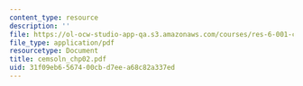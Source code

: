 ```yaml
---
content_type: resource
description: ''
file: https://ol-ocw-studio-app-qa.s3.amazonaws.com/courses/res-6-001-continuum-electromechanics-spring-2009/31f09eb6567400cbd7eea68c82a337ed_cemsoln_chp02.pdf
file_type: application/pdf
resourcetype: Document
title: cemsoln_chp02.pdf
uid: 31f09eb6-5674-00cb-d7ee-a68c82a337ed
---
```

